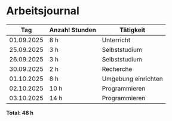 # Arbeitsjournal

| Tag        | Anzahl Stunden | Tätigkeit           |
| ---------- | -------------- | ------------------- |
| 01.09.2025 | 8 h            | Unterricht          |
| 25.09.2025 | 3 h            | Selbststudium       |
| 26.09.2025 | 3 h            | Selbststudium       |
| 30.09.2025 | 2 h            | Recherche           |
| 01.10.2025 | 8 h            | Umgebung einrichten |
| 02.10.2025 | 10 h           | Programmieren       |
| 03.10.2025 | 14 h           | Programmieren       |

**Total: 48 h**
